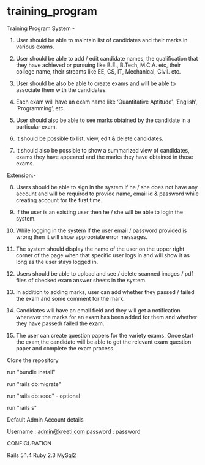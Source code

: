 # training_program

Training Program System -


1. User should be able to maintain list of candidates and their marks in various exams.

2. User should be able to add / edit candidate names, the qualification that they have achieved or 
pursuing like B.E., B.Tech, M.C.A. etc, their college name, their streams like EE, CS, IT, Mechanical, Civil. etc. 

3. User should be also be able to create exams and will be able to associate them with the candidates.

4. Each exam will have an exam name like ‘Quantitative Aptitude’, ‘English’, ‘Programming’, etc.

5. User should also be able to see marks obtained by the candidate in a particular exam.

6. It should be possible to list, view, edit & delete candidates.

7. It should also be possible to show a summarized view of candidates, exams they have appeared 
and the marks they have obtained in those exams.


Extension:-

8. Users should be able to sign in the system if he / she does not have any account 
and will be required to provide name, email id & password while creating account for the first time.

9. If the user is an existing user then he / she will be able to login the system.

10. While logging in the system if the user email / password provided is wrong then it will 
show appropriate error messages.

11. The system should display the name of the user on the upper right corner of the page 
when that specific user logs in and will show it as long as the user stays logged in.

12. Users should be able to upload and see / delete scanned images / pdf files of checked exam answer sheets in the system.

13. In addition to adding marks, user can add whether they passed / failed the exam and some comment for the mark.

14. Candidates will have an email field and they will get a notification whenever the marks for an exam has been added for them and whether they have passed/ failed the exam.

15. The user can create question papers for the variety exams. Once start the exam,the candidate will be able to get the relevant exam question paper and complete the exam process.



Clone the repository

run "bundle install"

run "rails db:migrate"

run "rails db:seed" - optional

run "rails s"

Default Admin Account details

Username : admin@kreeti.com password : password


CONFIGURATION

Rails  5.1.4
Ruby 2.3
MySql2
